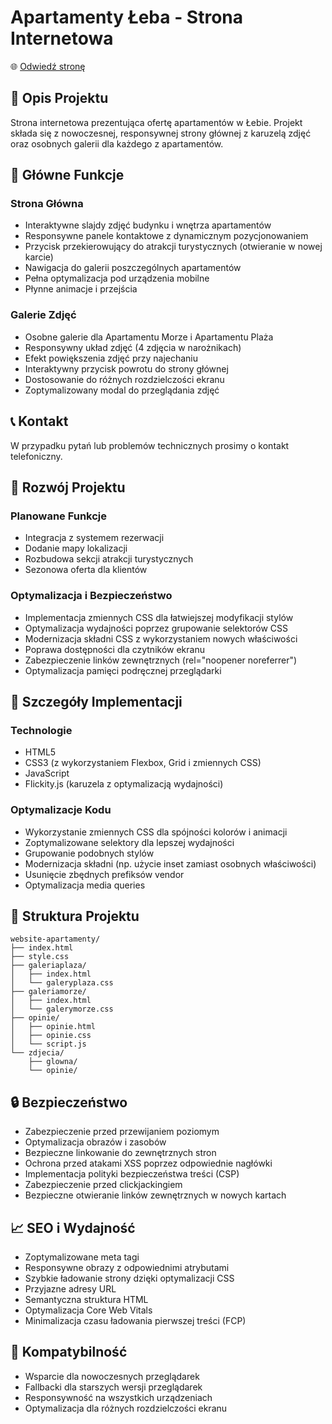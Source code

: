 # Apartamenty Łeba - Strona Internetowa

🌐 [Odwiedź stronę](https://morzeiplaza.com/)

## 📝 Opis Projektu
Strona internetowa prezentująca ofertę apartamentów w Łebie. Projekt składa się z nowoczesnej, responsywnej strony głównej z karuzelą zdjęć oraz osobnych galerii dla każdego z apartamentów.

## 🌟 Główne Funkcje

### Strona Główna
- Interaktywne slajdy zdjęć budynku i wnętrza apartamentów
- Responsywne panele kontaktowe z dynamicznym pozycjonowaniem
- Przycisk przekierowujący do atrakcji turystycznych (otwieranie w nowej karcie)
- Nawigacja do galerii poszczególnych apartamentów
- Pełna optymalizacja pod urządzenia mobilne
- Płynne animacje i przejścia

### Galerie Zdjęć
- Osobne galerie dla Apartamentu Morze i Apartamentu Plaża
- Responsywny układ zdjęć (4 zdjęcia w narożnikach)
- Efekt powiększenia zdjęć przy najechaniu
- Interaktywny przycisk powrotu do strony głównej
- Dostosowanie do różnych rozdzielczości ekranu
- Zoptymalizowany modal do przeglądania zdjęć

## 📞 Kontakt
W przypadku pytań lub problemów technicznych prosimy o kontakt telefoniczny.

## 🚀 Rozwój Projektu

### Planowane Funkcje
- Integracja z systemem rezerwacji
- Dodanie mapy lokalizacji
- Rozbudowa sekcji atrakcji turystycznych
- Sezonowa oferta dla klientów

### Optymalizacja i Bezpieczeństwo
- Implementacja zmiennych CSS dla łatwiejszej modyfikacji stylów
- Optymalizacja wydajności poprzez grupowanie selektorów CSS
- Modernizacja składni CSS z wykorzystaniem nowych właściwości
- Poprawa dostępności dla czytników ekranu
- Zabezpieczenie linków zewnętrznych (rel="noopener noreferrer")
- Optymalizacja pamięci podręcznej przeglądarki

## 🎨 Szczegóły Implementacji

### Technologie
- HTML5
- CSS3 (z wykorzystaniem Flexbox, Grid i zmiennych CSS)
- JavaScript
- Flickity.js (karuzela z optymalizacją wydajności)

### Optymalizacje Kodu
- Wykorzystanie zmiennych CSS dla spójności kolorów i animacji
- Zoptymalizowane selektory dla lepszej wydajności
- Grupowanie podobnych stylów
- Modernizacja składni (np. użycie inset zamiast osobnych właściwości)
- Usunięcie zbędnych prefiksów vendor
- Optymalizacja media queries

## 🔧 Struktura Projektu

```
website-apartamenty/
├── index.html
├── style.css
├── galeriaplaza/
│   ├── index.html
│   └── galeryplaza.css
├── galeriamorze/
│   ├── index.html
│   └── galerymorze.css
├── opinie/
│   ├── opinie.html
│   ├── opinie.css
│   └── script.js
└── zdjecia/
    ├── glowna/
    └── opinie/
```

## 🔒 Bezpieczeństwo
- Zabezpieczenie przed przewijaniem poziomym
- Optymalizacja obrazów i zasobów
- Bezpieczne linkowanie do zewnętrznych stron
- Ochrona przed atakami XSS poprzez odpowiednie nagłówki
- Implementacja polityki bezpieczeństwa treści (CSP)
- Zabezpieczenie przed clickjackingiem
- Bezpieczne otwieranie linków zewnętrznych w nowych kartach

## 📈 SEO i Wydajność
- Zoptymalizowane meta tagi
- Responsywne obrazy z odpowiednimi atrybutami
- Szybkie ładowanie strony dzięki optymalizacji CSS
- Przyjazne adresy URL
- Semantyczna struktura HTML
- Optymalizacja Core Web Vitals
- Minimalizacja czasu ładowania pierwszej treści (FCP)

## 🔄 Kompatybilność
- Wsparcie dla nowoczesnych przeglądarek
- Fallbacki dla starszych wersji przeglądarek
- Responsywność na wszystkich urządzeniach
- Optymalizacja dla różnych rozdzielczości ekranu
